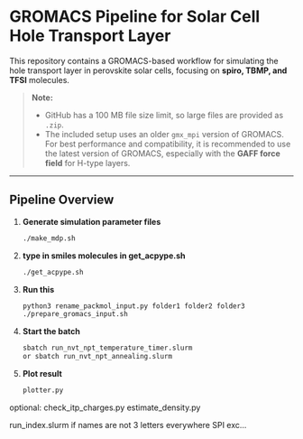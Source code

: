 # GROMACS Pipeline for Solar Cell Hole Transport Layer

This repository contains a GROMACS-based workflow for simulating the hole transport layer in perovskite solar cells, focusing on **spiro, TBMP, and TFSI** molecules.

> **Note:**  
> - GitHub has a 100 MB file size limit, so large files are provided as `.zip`.  
> - The included setup uses an older `gmx_mpi` version of GROMACS. For best performance and compatibility, it is recommended to use the latest version of GROMACS, especially with the **GAFF force field** for H-type layers.  

---

## Pipeline Overview

1. **Generate simulation parameter files**
   ```bash
   ./make_mdp.sh

2. **type in smiles molecules in get_acpype.sh**
   ```bash
   ./get_acpype.sh
   
3. **Run this**
   ```bash
   python3 rename_packmol_input.py folder1 folder2 folder3
   ./prepare_gromacs_input.sh
   
4. **Start the batch**
   ```bash
   sbatch run_nvt_npt_temperature_timer.slurm
   or sbatch run_nvt_npt_annealing.slurm

3. **Plot result**
   ```bash
   plotter.py

optional:
check_itp_charges.py
estimate_density.py

run_index.slurm if names are not 3 letters everywhere SPI exc...

